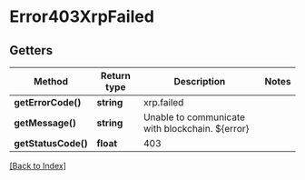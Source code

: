 # Error403XrpFailed

## Getters

Method | Return type | Description | Notes
------------ | ------------- | ------------- | -------------
**getErrorCode()** | **string** | xrp.failed |
**getMessage()** | **string** | Unable to communicate with blockchain. ${error} |
**getStatusCode()** | **float** | 403 |

[[Back to Index]](../index.md)
